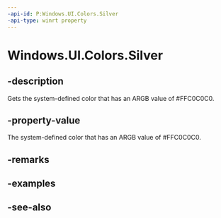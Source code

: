 ```yaml
---
-api-id: P:Windows.UI.Colors.Silver
-api-type: winrt property
---
```


<!-- Property syntax
public Windows.UI.Color Silver { get; }
-->

# Windows.UI.Colors.Silver

## -description

Gets the system-defined color that has an ARGB value of #FFC0C0C0.



## -property-value

The system-defined color that has an ARGB value of #FFC0C0C0.

## -remarks

## -examples

## -see-also
